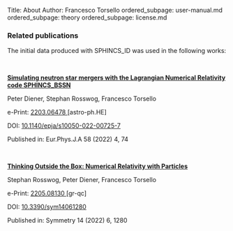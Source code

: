 Title: About
Author: Francesco Torsello
ordered_subpage: user-manual.md
ordered_subpage: theory
ordered_subpage: license.md

### Related publications

The initial data produced with SPHINCS_ID was used in the following works:

 <br>
 <p><b>
    <a href="https://inspirehep.net/literature/2051586">
      Simulating neutron star mergers with the Lagrangian Numerical Relativity code SPHINCS_BSSN
    </a>
  </b></p>
  
  <p>
	Peter Diener, Stephan Rosswog, Francesco Torsello
  </p>
  
  <p>
      e-Print:
          <a href="https://arxiv.org/abs/2203.06478">
      2203.06478
    </a>[astro-ph.HE]</p>
  <p>
        DOI:
        <a href="https://doi.org/10.1140/epja/s10050-022-00725-7">
      10.1140/epja/s10050-022-00725-7
    </a>
      </p>
  <p>
    Published in:<span>
      Eur.Phys.J.A 58 (2022) 4,
      74</span></p>
  <br>

<p><b>
    <a href="https://inspirehep.net/literature/2083225">
      Thinking Outside the Box: Numerical Relativity with Particles
    </a>
  </b></p>
  
 <p>
    Stephan Rosswog, Peter Diener, Francesco Torsello
 </p>
  
  <p>
      e-Print:
          <a href="https://arxiv.org/abs/2205.08130">
      2205.08130
    </a>[gr-qc]</p>
  <p>
        DOI:
        <a href="https://doi.org/10.3390/sym14061280">
      10.3390/sym14061280
    </a>
      </p>
  <p>
    Published in:<span>
      Symmetry 14 (2022) 6,
      1280</span></p>
  <br>